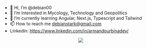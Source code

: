 - 👋 Hi, I’m @debian00
- 👀 I’m interested in Mycology, Technology and Geopolitics
- 🌱 I’m currently learning Angular, Next.js, Typescript and Tailwind
- 📫 How to reach me debianstark@gmail.com
- Linkedin: https://www.linkedin.com/in/armandourbinadev/
<p align="center">
  <a href="https://skillicons.dev">
    <img src="https://skillicons.dev/icons?i=react,nodejs,express,postgres,sequelize,bootstrap,css,dotnet,firebase,github,html,js,linux,mongodb,mysql,vercel,visualstudio,vite,vscode" />
  </a>
</p>
  

<!---
debian00/debian00 is a ✨ special ✨ repository because its `README.md` (this file) appears on your GitHub profile.
You can click the Preview link to take a look at your changes.
--->
